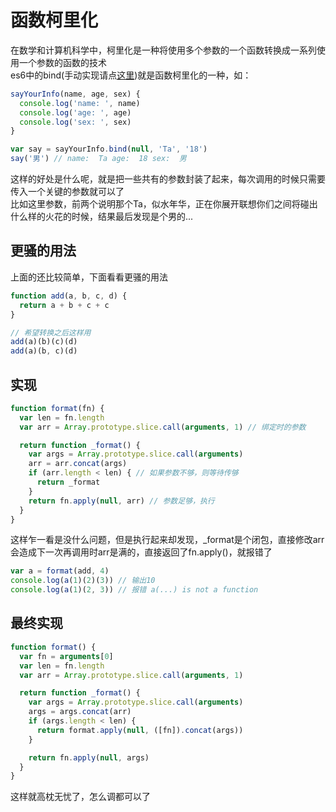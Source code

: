 # 函数柯里化
在数学和计算机科学中，柯里化是一种将使用多个参数的一个函数转换成一系列使用一个参数的函数的技术  
es6中的bind(手动实现请点[这里](/js/bind.md))就是函数柯里化的一种，如：
```js
sayYourInfo(name, age, sex) {
  console.log('name: ', name)
  console.log('age: ', age)
  console.log('sex: ', sex)
}

var say = sayYourInfo.bind(null, 'Ta', '18')
say('男') // name:  Ta age:  18 sex:  男
```
这样的好处是什么呢，就是把一些共有的参数封装了起来，每次调用的时候只需要传入一个关键的参数就可以了  
比如这里参数，前两个说明那个Ta，似水年华，正在你展开联想你们之间将碰出什么样的火花的时候，结果最后发现是个男的...

## 更骚的用法
上面的还比较简单，下面看看更骚的用法
```js
function add(a, b, c, d) {
  return a + b + c + c
}

// 希望转换之后这样用
add(a)(b)(c)(d)
add(a)(b, c)(d)
```

## 实现
```js
function format(fn) {
  var len = fn.length
  var arr = Array.prototype.slice.call(arguments, 1) // 绑定时的参数

  return function _format() {
    var args = Array.prototype.slice.call(arguments)
    arr = arr.concat(args)
    if (arr.length < len) { // 如果参数不够，则等待传够
      return _format
    }
    return fn.apply(null, arr) // 参数足够，执行
  }
}
```
这样乍一看是没什么问题，但是执行起来却发现，_format是个闭包，直接修改arr会造成下一次再调用时arr是满的，直接返回了fn.apply()，就报错了
```js
var a = format(add, 4)
console.log(a(1)(2)(3)) // 输出10
console.log(a(1)(2, 3)) // 报错 a(...) is not a function
```

## 最终实现
```js
function format() {
  var fn = arguments[0]
  var len = fn.length
  var arr = Array.prototype.slice.call(arguments, 1)

  return function _format() {
    var args = Array.prototype.slice.call(arguments)
    args = args.concat(arr)
    if (args.length < len) {
      return format.apply(null, ([fn]).concat(args))
    }

    return fn.apply(null, args)
  }
}
```
这样就高枕无忧了，怎么调都可以了
